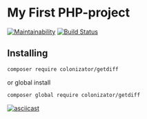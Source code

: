 My First PHP-project
====================
[![Maintainability](https://api.codeclimate.com/v1/badges/e33249b4d24a1cd9f0f1/maintainability)](https://codeclimate.com/github/Colonizator1/php-project-lvl2/maintainability) [![Build Status](https://travis-ci.com/Colonizator1/php-project-lvl2.svg?branch=master)](https://travis-ci.com/Colonizator1/php-project-lvl2)

## Installing
```bash
composer require colonizator/getdiff
```
or global install
```bash
composer global require colonizator/getdiff
```
[![asciicast](https://asciinema.org/a/9eBOQbqXPmiWDzCJZ2I3ILBoP.svg)](https://asciinema.org/a/9eBOQbqXPmiWDzCJZ2I3ILBoP)